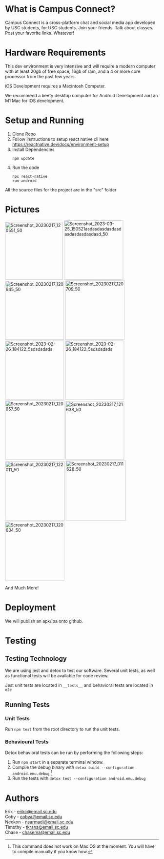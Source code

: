 # What is Campus Connect?
Campus Connect is a cross-platform chat and social media app developed by USC students, for USC students. Join your friends. Talk about classes. Post your favorite links. Whatever!

# Hardware Requirements
This dev environment is very intensive and will require a modern computer with at least 20gb of free space, 16gb of ram, and a 4 or more core processor from the past few years. 

iOS Development requires a Macintosh Computer.

We recommend a beefy desktop computer for Android Development and an M1 Mac for iOS development. 

# Setup and Running 
1. Clone Repo
2. Follow instructions to setup react native cli here https://reactnative.dev/docs/environment-setup
3. Install Dependencies<pre><code>npm update</code></pre>
4. Run the code<pre><code>npx react-native run-android</code></pre>

All the source files for the project are in the "src" folder

# Pictures
<p float="left">
<img width="189" alt="Screenshot_20230217_120551_50" src="https://user-images.githubusercontent.com/13265359/219555233-07702c84-05c2-4efd-a82a-11e2ecf69777.png">
<img width="194" alt="Screenshot_2023-03-25_150521asdasdasdasdasdasdasdasdasdasd_50" src="https://user-images.githubusercontent.com/13265359/227736574-e89381bf-e18e-47c2-8770-09b861c402b2.png">
<img width="193" alt="Screenshot_20230217_120645_50" src="https://user-images.githubusercontent.com/13265359/219555237-69f2c3e0-2734-4add-91b2-b269de5bcf28.png">
<img width="194" alt="Screenshot_20230217_120709_50" src="https://user-images.githubusercontent.com/13265359/219555239-135df328-1383-4cd1-89c7-3539f0d72c8a.png">
<img width="193" alt="Screenshot_2023-02-26_184122_5sdsdsdsds" src="https://user-images.githubusercontent.com/13265359/221444567-f4b08674-8638-479c-9c73-7e0da7104ff3.png">
<img width="193" alt="Screenshot_2023-02-26_184122_5sdsdsdsds" src="https://user-images.githubusercontent.com/13265359/221444775-4f74bec0-9c11-4674-85c9-b9c69db96066.png">
<img width="194" alt="Screenshot_20230217_120957_50" src="https://user-images.githubusercontent.com/13265359/219555244-16127b83-a5ca-4d8f-800f-bd61513c521d.png">
<img width="192" alt="Screenshot_20230217_121638_50" src="https://user-images.githubusercontent.com/13265359/219555509-0b5c117d-8337-4c37-8d38-dc762c80dca6.png">
<img width="195" alt="Screenshot_20230217_122011_50" src="https://user-images.githubusercontent.com/13265359/219556068-76f8905e-27b9-4ca1-b76f-5d5f4893739e.png">
<img width="197" alt="Screenshot_20230217_011628_50" src="https://user-images.githubusercontent.com/13265359/219564357-e4415aee-e316-46bb-84d9-504e7a8a78bf.png">
<img width="194" alt="Screenshot_20230217_120634_50" src="https://user-images.githubusercontent.com/13265359/219555234-ce4f516d-0cf4-42c6-9a9b-087842b91018.png">


And Much More!

</p>


# Deployment
We will publish an apk/ipa onto github.
# Testing

## Testing Technology
We are using jest and detox to test our software. Several unit tests, as well as functional tests will be available for code review.

Jest unit tests are located in ```__tests__``` and behavioral tests are located in ```e2e```
## Running Tests
### Unit Tests
Run ```npm test``` from the root directory to run the unit tests.

### Behavioural Tests
Detox behavioral tests can be run by performing the following steps:
1. Run  ```npm start``` in a separate terminal window.
2. Compile the debug binary with ```detox build --configuration android.emu.debug``` [^2]
3. Run the tests with ```detox test --configuration android.emu.debug```

# Authors  
Erik - erikc@email.sc.edu  
Coby - cobya@email.sc.edu  
Neekon - nsarmadi@email.sc.edu  
Timothy - tkranz@email.sc.edu  
Chase - chasema@email.sc.edu  



[^2]: This command does not work on Mac OS at the moment. You will have to compile manually if you know how.
